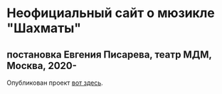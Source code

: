 # Неофициальный сайт о мюзикле "Шахматы" 
## постановка Евгения Писарева, театр МДМ, Москва, 2020-

Опубликован проект [вот здесь](https://konjvpaljto.github.io/chess/). 


